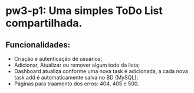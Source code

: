 # pw3-p1: Uma simples ToDo List compartilhada.

## Funcionalidades:
- Criação e autenticação de usuários;
- Adicionar, Atualizar ou remover algum todo da lista;
- Dashboard atualiza conforme uma nova task é adicionada, a cada nova task add é automaticamente salva no BD (MySQL);
- Páginas para traamento dos erros: 404, 405 e 500.
